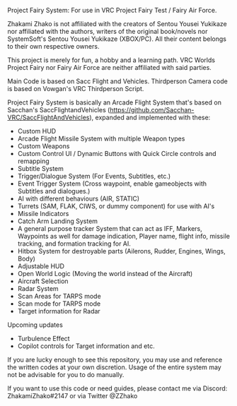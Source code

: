 Project Fairy System: For use in VRC Project Fairy Test / Fairy Air Force.

Zhakami Zhako is not affiliated with the creators of Sentou Yousei Yukikaze nor affiliated with the authors, writers of the original book/novels nor SystemSoft's Sentou Yousei Yukikaze (XBOX/PC). All their content belongs to their own respective owners. 

This project is merely for fun, a hobby and a learning path. VRC Worlds Project Fairy nor Fairy Air Force are neither affiliated with said parties. 

Main Code is based on Sacc Flight and Vehicles.
Thirdperson Camera code is based on Vowgan's VRC Thirdperson Script.

Project Fairy System is basically an Arcade Flight System that's based on Sacchan's SaccFlightandVehicles (https://github.com/Sacchan-VRC/SaccFlightAndVehicles), expanded and implemented with these:
- Custom HUD
- Arcade Flight Missile System with multiple Weapon types
- Custom Weapons
- Custom Control UI / Dynamic Buttons with Quick Circle controls and remapping
- Subtitle System
- Trigger/Dialogue System (For Events, Subtitles, etc.)
- Event Trigger System (Cross waypoint, enable gameobjects with Subtitles and dialogues.)
- AI with different behaviours (AIR, STATIC)
- Turrets (SAM, FLAK, CIWS, or dummy component) for use with AI's
- Missile Indicators
- Catch Arm Landing System
- A general purpose tracker System that can act as IFF, Markers, Waypoints as well for damage indication, Player name, flight info, missile tracking, and formation tracking for AI. 
- Hitbox System for destroyable parts (Ailerons, Rudder, Engines, Wings, Body)
- Adjustable HUD
- Open World Logic (Moving the world instead of the Aircraft)
- Aircraft Selection
- Radar System
- Scan Areas for TARPS mode
- Scan mode for TARPS mode
- Target information for Radar

Upcoming updates
- Turbulence Effect
- Copilot controls for Target information and etc.


If you are lucky enough to see this repository, you may use and reference the written codes at your own discretion. Usage of the entire system may not be advisable for you to do manually. 

If you want to use this code or need guides, please contact me via Discord: ZhakamiZhako#2147 or via Twitter @ZZhako
